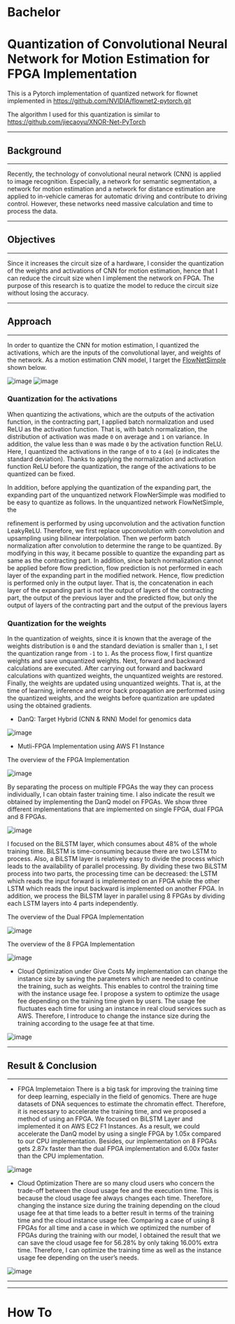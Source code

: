# Bachelor
# Quantization of Convolutional Neural Network for Motion Estimation for FPGA Implementation




This is a Pytorch implementation of quantized network for flownet implemented in https://github.com/NVIDIA/flownet2-pytorch.git

The algorithm I used for this quantization is similar to https://github.com/jiecaoyu/XNOR-Net-PyTorch


- - -
## Background
- - -
Recently, the technology of convolutional neural network (CNN) is applied to image recognition. Especially, a network for semantic segmentation, a network for motion estimation and a network for distance estimation are applied to in-vehicle cameras for automatic driving and contribute to driving control. However, these networks need massive calculation and time to process the data. 



- - -
## Objectives
- - -
Since it increases the circuit size of a hardware, I consider the quantization of the weights and activations of CNN for motion estimation, hence that I can reduce the circuit size when I implement the network on FPGA.
The purpose of this research is to quatize the model to reduce the circuit size without losing the accuracy.

- - -
## Approach
- - -
In order to quantize the CNN for motion estimation, I quantized the activations, which are the inputs of the convolutional layer, and weights of the network. 
As a motion estimation CNN model, I target the [FlowNetSimple](https://github.com/NVIDIA/flownet2-pytorch.git) shown below.

![image](https://github.com/tinaba96/master_old/assets/57109730/db7cf0ce-665b-419d-b0fd-7d541b278f41)
![image](https://github.com/tinaba96/Quantization-Flownet2-Pytorch/assets/57109730/f904e965-eefa-48cf-b091-d373ae26d36b)

### Quantization for the activations
When quantizing the activations, which are the outputs of the activation function, in the contracting part, I applied batch normalization and used ReLU as the activation function. That is, with batch normalization, the distribution of activation was made `0` on average and `1` on variance. In addition, the value less than `0` was made `0` by the activation function ReLU. Here, I quantized the activations in the range of `0` to `4` (`4σ`) (`σ` indicates the standard deviation). Thanks to applying the normalization and activation function ReLU before the quantization, the range of the activations to be quantized can be fixed.

 In addition, before applying the quantization of the expanding part, the expanding part of the unquantized network FlowNerSimple was modified to be easy to quantize as follows. In the unquantized network FlowNetSimple, the
 
refinement is performed by using upconvolution and the activation function LeakyReLU. Therefore, we first replace upconvolution with convolution and upsampling using bilinear interpolation. Then we perform batch normalization after convolution to determine the range to be quantized. By modifying in this way, it became possible to quantize the expanding part as same as the contracting part.
In addition, since batch normalization cannot be applied before flow prediction, flow prediction is not performed in each layer of the expanding part in the modified network. Hence, flow prediction is performed only in the output layer. That is, the concatenation in each layer of the expanding part is not the output of layers of the contracting part, the output of the previous layer and the predicted flow, but only the output of layers of the contracting part and the output of the previous layers
 

### Quantization for the weights
In the quantization of weights, since it is known that the average of the weights distribution is `0` and the standard deviation is smaller than `1`, I set the quantization range from `-1` to `1`. As the process flow, I first quantize weights and save unquantized weights. Next, forward and backward calculations are executed. After carrying out forward and backward calculations with quantized weights, the unquantized weights are restored. Finally, the weights are updated using unquantized weights. That is, at the time of learning, inference and error back propagation are performed using the quantized weights, and the weights before quantization are updated using the obtained gradients.


- DanQ: Target Hybrid (CNN & RNN) Model for genomics data

![image](https://github.com/tinaba96/master/assets/57109730/cf69250c-abe9-4c8f-b234-f7555692fd1c)


- Mutli-FPGA Implementation using AWS F1 Instance

The overview of the FPGA Implementation

![image](https://github.com/tinaba96/master/assets/57109730/909df276-43a6-47c1-b23b-2854795d3a9c)

By separating the process on multiple FPGAs the way they can process individually, I can obtain faster training time.
I also indicate the result we obtained by implementing the DanQ model on FPGAs. We show three different implementations that are implemented on single FPGA, dual FPGA and 8 FPGAs.

![image](https://github.com/tinaba96/master/assets/57109730/e1f0325d-7e3e-4d4a-9477-5c5fa2e9032b)

I focused on the BiLSTM layer, which consumes about 48% of the whole training time. BiLSTM is time-consuming because there are two LSTM to process. Also, a BiLSTM layer is relatively easy to divide the process which leads to the availability of parallel processing. By dividing these two BiLSTM process into two parts, the processing time can be decreased: the LSTM which reads the input forward is implemented on an FPGA while the other LSTM which reads the input backward is implemented on another FPGA. In addition, we process the BiLSTM layer in parallel using 8 FPGAs by dividing each LSTM layers into 4 parts independently.


The overview of the Dual FPGA Implementation

![image](https://github.com/tinaba96/master/assets/57109730/644eec14-1ca4-40a9-8798-63bbcc6f6423)

The overview of the 8 FPGA Implementation

![image](https://github.com/tinaba96/master/assets/57109730/7971036b-98c5-4125-83b8-94a70dd50177)


- Cloud Optimization under Give Costs
My implementation can change the instance size by saving the parameters which are needed to continue the training, such as weights. This enables to control the training time with the instance usage fee. I propose a system to optimize the usage fee depending on the training time given by users. The usage fee fluctuates each time for using an instance in real cloud services such as AWS. Therefore, I introduce to change the instance size during the training according to the usage fee at that time.

![image](https://github.com/tinaba96/master/assets/57109730/1c169898-44f5-4ec8-ae9e-3fc82d9764bf)

- - -
## Result & Conclusion
- - -
- FPGA Implemetaion
There is a big task for improving the training time for deep learning, especially in the field of genomics. There are huge datasets of DNA sequences to estimate the chromatin effect.
Therefore, it is necessary to accelerate the training time, and we proposed a method of using an FPGA. We focused on BiLSTM Layer and implemented it on AWS EC2 F1 Instances.
As a result, we could accelerate the DanQ model by using a single FPGA by 1.05x compared to our CPU implementation. Besides, our implementation on 8 FPGAs gets 2.87x faster than the dual FPGA implementation and 6.00x faster than the CPU implementation.

![image](https://github.com/tinaba96/master/assets/57109730/8ca56459-6f4a-4a55-87a7-13505f2d9d32)

- Cloud Optimization
There are so many cloud users who concern the trade-off between the cloud usage fee and the execution time. This is because the cloud usage fee always changes each time.
Therefore, changing the instance size during the training depending on the cloud usage fee at that time leads to a better result in terms of the training time and the cloud instance usage fee.
Comparing a case of using 8 FPGAs for all time and a case in which we optimized the number of FPGAs during the training with our model, I obtained the result that we can save the cloud usage fee for 56.28% by only taking 16.00% extra time. Therefore, I can optimize the training time as well as the instance usage fee depending on the user’s needs.

![image](https://github.com/tinaba96/master/assets/57109730/bd51c099-913d-4744-a838-b8bdf598d4b7)



- - -
- - -

# How To

